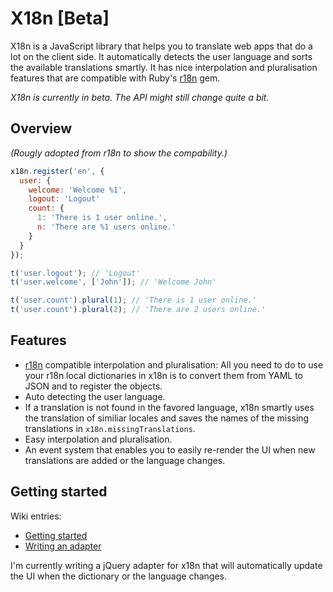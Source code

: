 # X18n **[Beta]**

X18n is a JavaScript library that helps you to translate web apps that do a lot on the client side. It automatically detects the user language and sorts the available translations smartly. It has nice interpolation and pluralisation features that are compatible with Ruby's [r18n](https://github.com/ai/r18n) gem.

*X18n is currently in beta. The API might still change quite a bit.*

## Overview

*(Rougly adopted from r18n to show the compability.)*

```js
x18n.register('en', {
  user: {
    welcome: 'Welcome %1',
    logout: 'Logout'
    count: {
      1: 'There is 1 user online.',
      n: 'There are %1 users online.'
    }
  }
});

t('user.logout'); // 'Logout'
t('user.welcome', ['John']); // 'Welcome John'

t('user.count').plural(1); // 'There is 1 user online.'
t('user.count').plural(2); // 'There are 2 users online.'
```

## Features

- [r18n](https://github.com/ai/r18n) compatible interpolation and pluralisation: All you need to do to use your r18n local dictionaries in x18n is to convert them from YAML to JSON and to register the objects.
- Auto detecting the user language.
- If a translation is not found in the favored language, x18n smartly uses the translation of similiar locales and saves the names of the missing translations in `x18n.missingTranslations`.
- Easy interpolation and pluralisation.
- An event system that enables you to easily re-render the UI when new translations are added or the language changes.

## Getting started

Wiki entries:

- [Getting started](https://github.com/js-coder/x18n/wiki/Getting-started)
- [Writing an adapter](https://github.com/js-coder/x18n/wiki/Writing-an-adapter)

I'm currently writing a jQuery adapter for x18n that will automatically update the UI when the dictionary or the language changes.